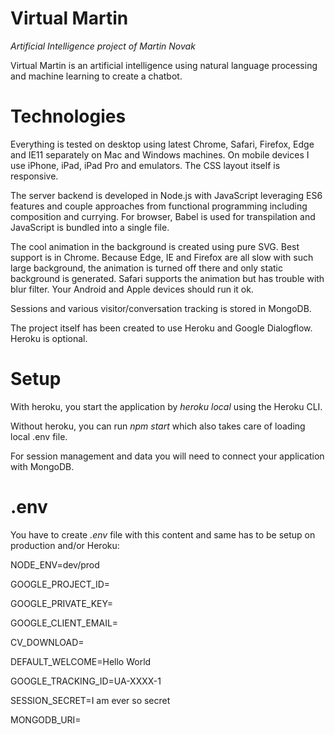 # Virtual Martin
*Artificial Intelligence project of Martin Novak*

Virtual Martin is an artificial intelligence using natural language processing and machine learning
to create a chatbot.

# Technologies

Everything is tested on desktop using latest Chrome, Safari, Firefox, Edge and IE11 separately on Mac and Windows
machines. On mobile devices I use iPhone, iPad, iPad Pro and emulators. The CSS layout itself is responsive.

The server backend is developed in Node.js with JavaScript leveraging ES6 features and couple approaches from functional
programming including composition and currying. For browser, Babel is used for transpilation and JavaScript is bundled
into a single file.

The cool animation in the background is created using pure SVG. Best support is in Chrome. Because Edge, IE and Firefox
are all slow with such large background, the animation is turned off there and only static background is generated.
Safari supports the animation but has trouble with blur filter. Your Android and Apple devices should run it ok.

Sessions and various visitor/conversation tracking is stored in MongoDB.

The project itself has been created to use Heroku and Google Dialogflow. Heroku is optional.

# Setup

With heroku, you start the application by *heroku local* using the Heroku CLI.

Without heroku, you can run *npm start* which also takes care of loading local .env file.

For session management and data you will need to connect your application with MongoDB.

# .env

You have to create *.env* file with this content and same has to be setup on production and/or Heroku:

NODE_ENV=dev/prod

GOOGLE_PROJECT_ID=

GOOGLE_PRIVATE_KEY=

GOOGLE_CLIENT_EMAIL=

CV_DOWNLOAD=

DEFAULT_WELCOME=Hello World

GOOGLE_TRACKING_ID=UA-XXXX-1

SESSION_SECRET=I am ever so secret

MONGODB_URI=